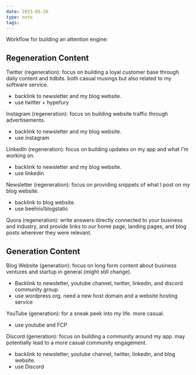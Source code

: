 ```yaml
---
date: 2023-05-26
type: note
tags: 
---
```


Workflow for building an attention engine:

## Regeneration Content
Twitter (regeneration): focus on building a loyal customer base through daily content and tidbits. both casual musings but also related to my software service.
- backlink to newsletter and my blog website.
- use twitter + hypefury

Instagram (regeneration): focus on building website traffic through advertisements.
- backlink to newsletter and my blog website.
- use instagram

LinkedIn (regeneration): focus on building updates on my app and what I'm working on.
- backlink to newsletter and my blog website.
- use linkedin

Newsletter (regeneration): focus on providing snippets of what I post on my blog website.
- backlink to blog website.
- use beehiiv/blogstatic

Quora (regeneration): write answers directly connected to your business and industry, and provide links to our home page, landing pages, and blog posts wherever they were relevant.

## Generation Content
Blog Website (generation): focus on long form content about business ventures and startup in general (might still change).
- Backlink to newsletter, youtube channel, twitter, linkedin, and discord community group.
- use wordpress.org. need a new host domain and a website hosting service

YouTube (generation): for a sneak peek into my life. more casual.
- use youtube and FCP

Discord (generation): focus on building a community around my app. may potentially lead to a more casual community engagement.
- backlink to newsletter, youtube channel, twitter, linkedin, and blog website.
- use Discord